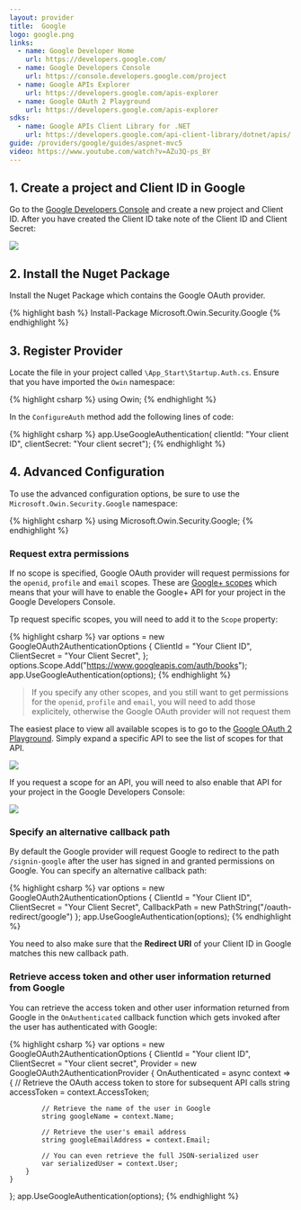 ```yaml
---
layout: provider
title:  Google
logo: google.png
links:
  - name: Google Developer Home
    url: https://developers.google.com/
  - name: Google Developers Console
    url: https://console.developers.google.com/project
  - name: Google APIs Explorer
    url: https://developers.google.com/apis-explorer
  - name: Google OAuth 2 Playground
    url: https://developers.google.com/apis-explorer
sdks:
  - name: Google APIs Client Library for .NET
    url: https://developers.google.com/api-client-library/dotnet/apis/
guide: /providers/google/guides/aspnet-mvc5
video: https://www.youtube.com/watch?v=AZu3Q-ps_BY
---
```


## 1. Create a project and Client ID in Google

Go to the [Google Developers Console](https://console.developers.google.com) and create a new project and Client ID. After you have created the Client ID take note of the Client ID and Client Secret:

![](/images/google-client-id-and-secret.png)

## 2. Install the Nuget Package

Install the Nuget Package which contains the Google OAuth provider.

{% highlight bash %}
Install-Package Microsoft.Owin.Security.Google
{% endhighlight %}

## 3. Register Provider

Locate the file in your project called `\App_Start\Startup.Auth.cs`. Ensure that you have imported the `Owin` namespace:

{% highlight csharp %}
using Owin;
{% endhighlight %}

In the `ConfigureAuth` method add the following lines of code:

{% highlight csharp %}
app.UseGoogleAuthentication(
    clientId: "Your client ID", 
    clientSecret: "Your client secret");
{% endhighlight %}

## 4. Advanced Configuration

To use the advanced configuration options, be sure to use the `Microsoft.Owin.Security.Google` namespace:

{% highlight csharp %}
using Microsoft.Owin.Security.Google;
{% endhighlight %}

### Request extra permissions

If no scope is specified, Google OAuth provider will request permissions for the `openid`, `profile` and `email` scopes. These are [Google+ scopes](https://developers.google.com/+/api/oauth#scopes) which means that your will have to enable the Google+ API for your project in the Google Developers Console.

Tp request specific scopes, you will need to add it to the `Scope` property:

{% highlight csharp %}
var options = new GoogleOAuth2AuthenticationOptions
{
    ClientId = "Your Client ID",
    ClientSecret = "Your Client Secret",
};
options.Scope.Add("https://www.googleapis.com/auth/books");
app.UseGoogleAuthentication(options);
{% endhighlight %}

> If you specify any other scopes, and you still want to get permissions for the `openid`, `profile` and `email`, you will need to add those explicitely, otherwise the Google OAuth provider will not request them

The easiest place to view all available scopes is to go to the [Google OAuth 2 Playground](https://developers.google.com/oauthplayground/). Simply expand a specific API to see the list of scopes for that API.

![](/images/google-apis-and-scopes.png)

If you request a scope for an API, you will need to also enable that API for your project in the Google Developers Console:

![](/images/google-apis.png)

### Specify an alternative callback path

By default the Google provider will request Google to redirect to the path `/signin-google` after the user has signed in and granted permissions on Google. You can specify an alternative callback path:

{% highlight csharp %}
var options = new GoogleOAuth2AuthenticationOptions
{
    ClientId = "Your Client ID",
    ClientSecret = "Your Client Secret",
    CallbackPath = new PathString("/oauth-redirect/google")
};
app.UseGoogleAuthentication(options);
{% endhighlight %}

You need to also make sure that the **Redirect URI** of your Client ID in Google matches this new callback path.

### Retrieve access token and other user information returned from Google

You can retrieve the access token and other user information returned from Google in the `OnAuthenticated` callback function which gets invoked after the user has authenticated with Google:

{% highlight csharp %}
var options = new GoogleOAuth2AuthenticationOptions
{
    ClientId = "Your client ID",
    ClientSecret = "Your client secret",
    Provider = new GoogleOAuth2AuthenticationProvider
    {
        OnAuthenticated = async context =>
        {
            // Retrieve the OAuth access token to store for subsequent API calls
            string accessToken = context.AccessToken;

            // Retrieve the name of the user in Google
            string googleName = context.Name;

            // Retrieve the user's email address
            string googleEmailAddress = context.Email;

            // You can even retrieve the full JSON-serialized user
            var serializedUser = context.User;
        }
    }
};
app.UseGoogleAuthentication(options);
{% endhighlight %}
